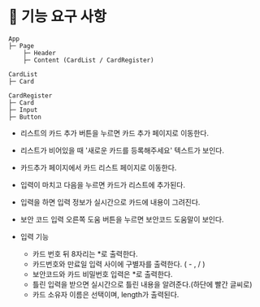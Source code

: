# 🌟 기능 요구 사항

```
App
├─ Page
    ├─ Header
    ├─ Content (CardList / CardRegister)
```

```
CardList
├─ Card

CardRegister
├─ Card
├─ Input
├─ Button

```

- 리스트의 카드 추가 버튼을 누르면 카드 추가 페이지로 이동한다.

- 리스트가 비어있을 때 '새로운 카드를 등록해주세요' 텍스트가 보인다.

- 카드추가 페이지에서 카드 리스트 페이지로 이동한다.

- 입력이 마치고 다음을 누르면 카드가 리스트에 추가된다.

- 입력을 하면 입력 정보가 실시간으로 카드에 내용이 그려진다.

- 보안 코드 입력 오른쪽 도움 버튼을 누르면 보안코드 도움말이 보인다.

- 입력 기능
  - 카드 번호 뒤 8자리는 \*로 출력한다.
  - 카드번호와 만료일 입력 사이에 구별자를 출력한다. ( - , / )
  - 보안코드와 카드 비밀번호 입력은 \*로 출력한다.
  - 틀린 입력을 받으면 실시간으로 틀린 내용을 알려준다.(하단에 빨간 글씨로)
  - 카드 소유자 이름은 선택이며, length가 출력된다.
